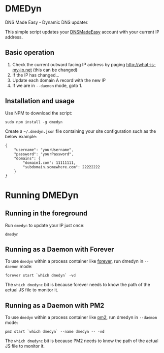DMEDyn
======
DNS Made Easy - Dynamic DNS updater.

This simple script updates your [DNSMadeEasy](http://dnsmadeeasy.com) account with your current IP address.


Basic operation
---------------

1. Check the current outward facing IP address by paging http://what-is-my-ip.net (this can be changed)
2. If the IP has changed...
3. Update each domain A record with the new IP
4. If we are in `--daemon` mode, goto 1.


Installation and usage
----------------------
Use NPM to download the script:

	sudo npm install -g dmedyn

Create a `~/.dmedyn.json` file containing your site configuration such as the below example:

	{
		"username": "yourUsername",
		"password": "yourPassword",
		"domains": {
			"domain1.com": 11111111,
			"subdomain.somewhere.com": 22222222
		}
	}


Running DMEDyn
==============

Running in the foreground
-------------------------
Run `dmedyn` to update your IP just once:

	dmedyn


Running as a Daemon with Forever
--------------------------------
To use `dmedyn` within a process container like [forever](https://github.com/foreverjs/forever), run dmedyn in `--daemon` mode:

	forever start `which dmedyn` -vd

The `which dmedync` bit is because forever needs to know the path of the actual JS file to monitor it.


Running as a Daemon with PM2
----------------------------
To use `dmedyn` within a process container like [pm2](http://pm2.keymetrics.io), run dmedyn in `--daemon` mode:

	pm2 start `which dmedyn` --name dmedyn -- -vd

The `which dmedync` bit is because PM2 needs to know the path of the actual JS file to monitor it.
